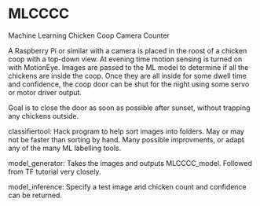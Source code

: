# MLCCCC
Machine Learning Chicken Coop Camera Counter

A Raspberry Pi or similar with a camera is placed in the roost of a chicken coop with a top-down view. At evening time motion sensing is turned on with MotionEye. Images are passed to the ML model to determine if all the chickens are inside the coop. Once they are all inside for some dwell time and confidence, the coop door can be shut for the night using some servo or motor driver output. 

Goal is to close the door as soon as possible after sunset, without trapping any chickens outside. 

classifiertool:
Hack program to help sort images into folders. May or may not be faster than sorting by hand. Many possible improvments, or adapt any of the many ML labelling tools. 

model_generator:
Takes the images and outputs MLCCCC_model. Followed from TF tutorial very closely. 

model_inference: 
Specify a test image and chicken count and confidence can be returned.

